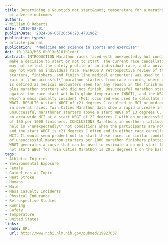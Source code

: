```yaml
---
title: Determining a &quot;do not start&quot; temperature for a marathon on the basis
  of adverse outcomes.
authors:
- William O Roberts
date: '2010-02-01'
publishDate: '2024-06-05T20:56:23.478196Z'
publication_types:
- article-journal
publication: '*Medicine and science in sports and exercise*'
doi: 10.1249/MSS.0b013e3181b1cdcf
abstract: INTRODUCTION Marathon races faced with unexpectedly hot conditions must
  make a decision to start or not to start. The current race cancellation parameters
  may not reflect the safety profile of an individual race, and a universal temperature
  may not work an individual race. METHODS A retrospective review of the number of
  starters, finishers, and finish line medical encounters was used to calculate the
  rate of \"unsuccessful\" marathon starters from race records, where unsuccessful
  is defined as medical encounters seen for any reason in the finish medical area
  plus marathon starters who did not finish. Unsuccessful marathon starters were plotted
  against the race start wet bulb globe temperature (WBGT), and the WBGT level at
  which a mass casualty incident (MCI) occurred was used to calculate a \"do not start\"
  WBGT. RESULTS A start WBGT of >21 degrees C resulted in MCI or midrace cancellation
  in several races. Twin Cities Marathon data show a rapid increase in the rate of
  unsuccessful marathoner starters above a start WBGT of 13 degrees C. The event experienced
  an area-wide MCI at a start WBGT of 22 degrees C with an unsuccessful starter rate
  of 160 per 1000 finishers. CONCLUSIONS Marathons in northern latitudes (>40 degrees)
  held in \"unexpectedly\" hot conditions when the participants are not acclimatized
  and the start WBGT is >21 degrees C often end in either race cancellation or an
  MCI. It would seem prudent not to start these races in similar conditions. The rate
  of unsuccessful marathon starters per 1000 marathon finishers plotted against start
  WBGT generates a curve that can be used to estimate a do not start level. The do
  not start WBGT for Twin Cities Marathon is 20.5 degrees C on the basis of this model.
tags:
- Athletic Injuries
- Environmental Exposure
- Female
- Guidelines as Topic
- Heat Stroke
- Humans
- Male
- Mass Casualty Incidents
- Physical Endurance
- Retrospective Studies
- Running
- Safety
- Temperature
- United States
links:
- name: URL
  url: http://www.ncbi.nlm.nih.gov/pubmed/19927037
---
```

